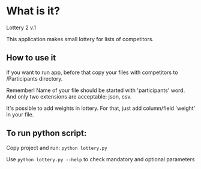 # What is it?
Lottery 2 v.1

This application makes small lottery for lists of competitors.

## How to use it
If you want to run app, before that copy your files with competitors to /Participants directory.

Remember! Name of your file should be started with 'participants' word. 
And only two extensions are acceptable: json, csv.

It's possible to add weights in lottery. For that, just add column/field 'weight' in your file.

## To run python script:
Copy project and run:
```python lottery.py```

Use ```python lottery.py --help``` to check mandatory and optional parameters